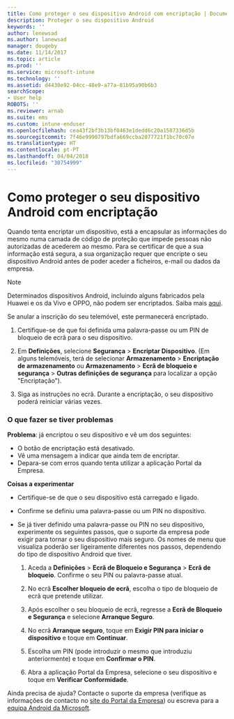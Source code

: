 ```yaml
---
title: Como proteger o seu dispositivo Android com encriptação | Documentos da Microsoft
description: Proteger o seu dispositivo Android
keywords: ''
author: lenewsad
ms.author: lanewsad
manager: dougeby
ms.date: 11/14/2017
ms.topic: article
ms.prod: ''
ms.service: microsoft-intune
ms.technology: ''
ms.assetid: d4430e92-04cc-48e9-a77a-81b95a90b6b3
searchScope:
- User help
ROBOTS: ''
ms.reviewer: arnab
ms.suite: ems
ms.custom: intune-enduser
ms.openlocfilehash: cea43f2bf3b13bf0463e1dedd6c20a1587336d5b
ms.sourcegitcommit: 7f46e9990797bdfa669ccba2077721f1bc70c07e
ms.translationtype: HT
ms.contentlocale: pt-PT
ms.lasthandoff: 04/04/2018
ms.locfileid: "30754999"
---
```

# <a name="how-to-protect-your-android-device-using-encryption"></a>Como proteger o seu dispositivo Android com encriptação

Quando tenta encriptar um dispositivo, está a encapsular as informações do mesmo numa camada de código de proteção que impede pessoas não autorizadas de acederem ao mesmo. Para se certificar de que a sua informação está segura, a sua organização requer que encripte o seu dispositivo Android antes de poder aceder a ficheiros, e-mail ou dados da empresa.

> [!Note]
> Determinados dispositivos Android, incluindo alguns fabricados pela Huawei e os da Vivo e OPPO, não podem ser encriptados. Saiba mais [aqui](your-device-appears-encrypted-but-cp-says-otherwise-android.md).

Se anular a inscrição do seu telemóvel, este permanecerá encriptado.

1.  Certifique-se de que foi definida uma palavra-passe ou um PIN de bloqueio de ecrã para o seu dispositivo.

2.  Em **Definições**, selecione **Segurança** > **Encriptar Dispositivo**.
    (Em alguns telemóveis, terá de selecionar **Armazenamento** > **Encriptação de armazenamento** ou **Armazenamento** > **Ecrã de bloqueio e segurança** > **Outras definições de segurança** para localizar a opção "Encriptação").

3.  Siga as instruções no ecrã. Durante a encriptação, o seu dispositivo poderá reiniciar várias vezes.

### <a name="what-to-do-if-you-have-issues"></a>O que fazer se tiver problemas
**Problema**: já encriptou o seu dispositivo e vê um dos seguintes:

- O botão de encriptação está desativado.
- Vê uma mensagem a indicar que ainda tem de encriptar.
- Depara-se com erros quando tenta utilizar a aplicação Portal da Empresa.

**Coisas a experimentar**

- Certifique-se de que o seu dispositivo está carregado e ligado.
- Confirme se definiu uma palavra-passe ou um PIN no dispositivo.
- Se já tiver definido uma palavra-passe ou PIN no seu dispositivo, experimente os seguintes passos, que o suporte da empresa pode exigir para tornar o seu dispositivo mais seguro. Os nomes de menu que visualiza poderão ser ligeiramente diferentes nos passos, dependendo do tipo de dispositivo Android que tiver.

    1. Aceda a **Definições** > **Ecrã de Bloqueio e Segurança** > **Ecrã de bloqueio**. Confirme o seu PIN ou palavra-passe atual.

    2. No ecrã **Escolher bloqueio de ecrã**, escolha o tipo de bloqueio de ecrã que pretende utilizar. 

    3. Após escolher o seu bloqueio de ecrã, regresse a **Ecrã de Bloqueio e Segurança** e selecione **Arranque Seguro**. 
    
    4. No ecrã **Arranque seguro**, toque em **Exigir PIN para iniciar o dispositivo** e toque em **Continuar**.

    5. Escolha um PIN (pode introduzir o mesmo que introduziu anteriormente) e toque em **Confirmar o PIN**.

    6. Abra a aplicação Portal da Empresa, selecione o seu dispositivo e toque em **Verificar Conformidade**.

Ainda precisa de ajuda? Contacte o suporte da empresa (verifique as informações de contacto no [site do Portal da Empresa](https://portal.manage.microsoft.com#HelpDeskDialog)) ou escreva para a <a href="mailto:wintunedroidfbk@microsoft.com?subject=I'm having trouble with encryption on my Android device&body=Describe the issue you're experiencing here.">equipa Android da Microsoft</a>.
